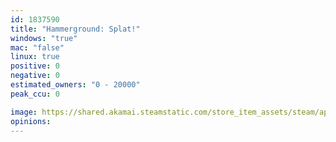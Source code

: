 ```yaml
---
id: 1837590
title: "Hammerground: Splat!"
windows: "true"
mac: "false"
linux: true
positive: 0
negative: 0
estimated_owners: "0 - 20000"
peak_ccu: 0

image: https://shared.akamai.steamstatic.com/store_item_assets/steam/apps/1837590/header.jpg?t=1665069647
opinions:
---
```

